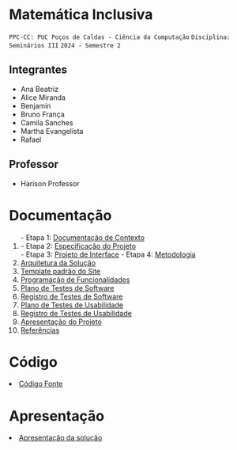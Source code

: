 # Matemática Inclusiva

`PPC-CC: PUC Poços de Caldas - Ciência da Computação`
`Disciplina: Seminários III`
`2024 - Semestre 2`

## Integrantes

- Ana Beatriz
- Alice Miranda
- Benjamin 
- Bruno França
- Camila Sanches
- Martha Evangelista
- Rafael

## Professor

- Harison Professor
  
# Documentação

<ol>
- Etapa 1: <a href="docs/1-Documentação de Contexto.md"> Documentação de Contexto</a></li>
  
<li>- Etapa 2: <a href="docs/2-Especificação do Projeto.md"> Especificação do Projeto</a></li>
- Etapa 3: <a href="docs/3-Projeto de Interface.md"> Projeto de Interface</a></li>
- Etapa 4: <a href="docs/4-Metodologia.md"> Metodologia</a></li>
<li><a href="docs/5-Arquitetura da Solução.md"> Arquitetura da Solução</a></li>
<li><a href="docs/6-Template padrão do Site.md"> Template padrão do Site</a></li>
<li><a href="docs/7-Programação de Funcionalidades.md"> Programação de Funcionalidades</a></li>
<li><a href="docs/8-Plano de Testes de Software.md"> Plano de Testes de Software</a></li>
<li><a href="docs/9-Registro de Testes de Software.md"> Registro de Testes de Software</a></li>
<li><a href="docs/10-Plano de Testes de Usabilidade.md"> Plano de Testes de Usabilidade</a></li>
<li><a href="docs/11-Registro de Testes de Usabilidade.md"> Registro de Testes de Usabilidade</a></li>
<li><a href="docs/12-Apresentação do Projeto.md"> Apresentação do Projeto</a></li>
<li><a href="docs/13-Referências.md"> Referências</a></li>
</ol>

# Código

<li><a href="src/README.md"> Código Fonte</a></li>

# Apresentação

<li><a href="presentation/README.md"> Apresentação da solução</a></li>
